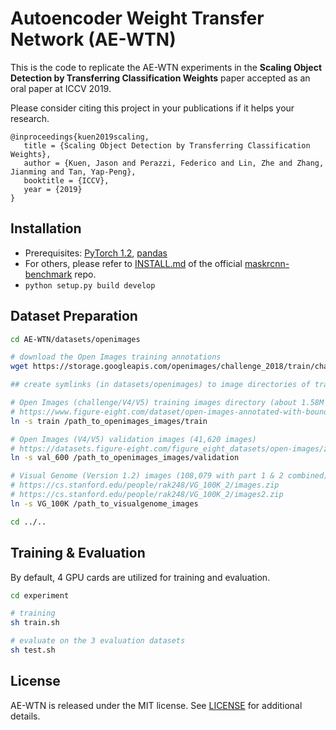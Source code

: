# Autoencoder Weight Transfer Network (AE-WTN)

This is the code to replicate the AE-WTN experiments in the **Scaling Object Detection by Transferring Classification Weights** paper accepted as an oral paper at ICCV 2019.



Please consider citing this project in your publications if it helps your research.

```
@inproceedings{kuen2019scaling,
   title = {Scaling Object Detection by Transferring Classification Weights},
   author = {Kuen, Jason and Perazzi, Federico and Lin, Zhe and Zhang, Jianming and Tan, Yap-Peng},
   booktitle = {ICCV},
   year = {2019}
}
```



## Installation

- Prerequisites: [PyTorch 1.2](https://github.com/pytorch/pytorch/tree/v1.2.0), [pandas](https://github.com/pandas-dev/pandas)
- For others, please refer to [INSTALL.md](https://github.com/facebookresearch/maskrcnn-benchmark/blob/master/INSTALL.md) of the official [maskrcnn-benchmark](https://github.com/facebookresearch/maskrcnn-benchmark) repo.
- `python setup.py build develop`



## Dataset Preparation

```bash
cd AE-WTN/datasets/openimages

# download the Open Images training annotations 
wget https://storage.googleapis.com/openimages/challenge_2018/train/challenge-2018-train-annotations-bbox.csv

## create symlinks (in datasets/openimages) to image directories of training and evaluation datasets

# Open Images (challenge/V4/V5) training images directory (about 1.58M images with all download parts combined)
# https://www.figure-eight.com/dataset/open-images-annotated-with-bounding-boxes/ (train_00.zip, train_01.zip, ...)
ln -s train /path_to_openimages_images/train

# Open Images (V4/V5) validation images (41,620 images)
# https://datasets.figure-eight.com/figure_eight_datasets/open-images/zip_files_copy/validation.zip
ln -s val_600 /path_to_openimages_images/validation

# Visual Genome (Version 1.2) images (108,079 with part 1 & 2 combined)
# https://cs.stanford.edu/people/rak248/VG_100K_2/images.zip
# https://cs.stanford.edu/people/rak248/VG_100K_2/images2.zip
ln -s VG_100K /path_to_visualgenome_images

cd ../..
```



## Training & Evaluation

By default, 4 GPU cards are utilized for training and evaluation.

```bash
cd experiment

# training
sh train.sh

# evaluate on the 3 evaluation datasets
sh test.sh
```



## License

AE-WTN is released under the MIT license. See [LICENSE](LICENSE) for additional details.
